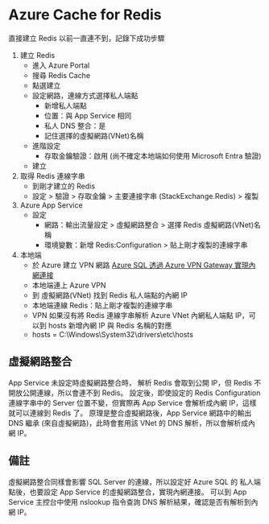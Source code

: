# Azure Cache for Redis

直接建立 Redis 以前一直連不到，記錄下成功步驟

1. 建立 Redis
    - 進入 Azure Portal
    - 搜尋 Redis Cache
    - 點選建立
    - 設定網路，連線方式選擇私人端點
      - 新增私人端點
      - 位置：與 App Service 相同
      - 私人 DNS 整合：是
      - 記住選擇的虛擬網路(VNet)名稱
    - 進階設定
      - 存取金鑰驗證：啟用 (尚不確定本地端如何使用 Microsoft Entra 驗證)
    - 建立
2. 取得 Redis 連線字串
   - 到剛才建立的 Redis
   - 設定 > 驗證 > 存取金鑰 > 主要連接字串 (StackExchange.Redis) > 複製
3. Azure App Service
   - 設定
     - 網路：輸出流量設定 > 虛擬網路整合 > 選擇 Redis 虛擬網路(VNet)名稱
     - 環境變數：新增 Redis:Configuration > 貼上剛才複製的連線字串
4. 本地端
   - 於 Azure 建立 VPN 網路 
      [Azure SQL 透過 Azure VPN Gateway 實現內網連接](https://dotblogs.com.tw/jakeuj/2021/08/13/AzureSqlVpnGetway)
   - 本地端連上 Azure VPN
   - 到 虛擬網路(VNet) 找到 Redis 私人端點的內網 IP
   - 本地端連線 Redis：貼上剛才複製的連線字串
   - VPN 如果沒有將 Redis 連線字串解析 Azure VNet 內網私人端點 IP，可以到 hosts 新增內網 IP 與 Redis 名稱的對應
   - hosts = C:\Windows\System32\drivers\etc\hosts

## 虛擬網路整合
App Service 未設定時虛擬網路整合時， 解析 Redis 會取到公開 IP，但 Redis 不開放公開連線，所以會連不到 Redis。
設定後，即使設定的 Redis Configuration 連線字串中的 Server 位置不變，但實際再 App Service 會解析成內網 IP，這樣就可以連線到 Redis 了。
原理是整合虛擬網路後，App Service 網路中的輸出 DNS 繼承 (來自虛擬網路)，此時會套用該 VNet 的 DNS 解析，所以會解析成內網 IP。

## 備註
虛擬網路整合同樣會影響 SQL Server 的連線，所以設定好 Azure SQL 的 私人端點後，也要設定 App Service 的虛擬網路整合，實現內網連接。
可以到 App Service 主控台中使用 nslookup 指令查詢 DNS 解析結果，確認是否有解析到內網 IP。
